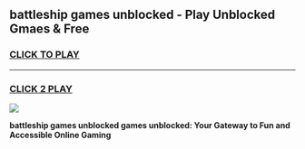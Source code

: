 
## battleship games unblocked - Play Unblocked Gmaes & Free
<h3>
<a href="https://news.freeplayer.one?title=battleship_games_unblocked&ref=23F">CLICK TO PLAY</a></h3>
<hr>

<h3>
<a href="https://news.freeplayer.one?title=battleship_games_unblocked&ref=23F">CLICK 2 PLAY</a>
  
</h3>

<a href="https://news.freeplayer.one?title=battleship_games_unblocked&ref=23F/"><img src="https://clearcache.store/games.png"></a>


**battleship games unblocked games unblocked: Your Gateway to Fun and Accessible Online Gaming**
